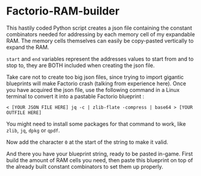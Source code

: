# Factorio-RAM-builder

This hastily coded Python script creates a json file containing the constant combinators needed for addressing by each memory cell of my expandable RAM. The memory cells themselves can easily be copy-pasted vertically to expand the RAM.

``start`` and ``end`` variables represent the addresses values to start from and to stop to, they are BOTH included when creating the json file.

Take care not to create too big json files, since trying to import gigantic blueprints will make Factorio crash (talking from experience here).
Once you have acquired the json file, use the following command in a Linux terminal to convert it into a pastable Factorio blueprint :

``< [YOUR JSON FILE HERE] jq -c | zlib-flate -compress | base64 > [YOUR OUTFILE HERE]``

You might need to install some packages for that command to work, like ``zlib``, ``jq``, ``dpkg`` or ``qpdf``.

Now add the character ``0`` at the start of the string to make it valid.

And there you have your blueprint string, ready to be pasted in-game.
First build the amount of RAM cells you need, then paste this blueprint on top of the already built constant combinators to set them up properly.
